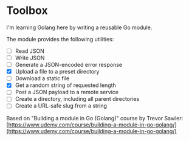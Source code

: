 # Toolbox

I'm learning Golang here by writing a reusable Go module.

The module provides the following utilities:

- [ ] Read JSON
- [ ] Write JSON
- [ ] Generate a JSON-encoded error response
- [x] Upload a file to a preset directory
- [ ] Download a static file
- [x] Get a random string of requested length
- [ ] Post a JSON payload to a remote service
- [ ] Create a directory, including all parent directories
- [ ] Create a URL-safe slug from a string

Based on "Building a module in Go (Golang)" course by Trevor Sawler:
[https://www.udemy.com/course/building-a-module-in-go-golang/](https://www.udemy.com/course/building-a-module-in-go-golang/)

